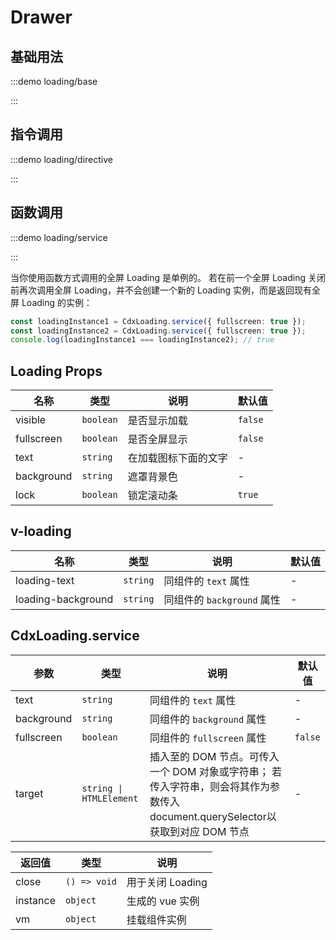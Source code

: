 <script>
if (!import.meta.env.SSR) {
  document.body.classList.add('vp-raw')
}
</script>

# Drawer

## 基础用法

:::demo loading/base

:::

## 指令调用

:::demo loading/directive

:::

## 函数调用

:::demo loading/service

:::

当你使用函数方式调用的全屏 Loading 是单例的。 若在前一个全屏 Loading 关闭前再次调用全屏 Loading，并不会创建一个新的 Loading 实例，而是返回现有全屏 Loading 的实例：

```ts
const loadingInstance1 = CdxLoading.service({ fullscreen: true });
const loadingInstance2 = CdxLoading.service({ fullscreen: true });
console.log(loadingInstance1 === loadingInstance2); // true
```

## Loading Props

| 名称       | 类型      | 说明                 | 默认值  |
| ---------- | --------- | -------------------- | ------- |
| visible    | `boolean` | 是否显示加载         | `false` |
| fullscreen | `boolean` | 是否全屏显示         | `false` |
| text       | `string`  | 在加载图标下面的文字 | -       |
| background | `string`  | 遮罩背景色           | -       |
| lock       | `boolean` | 锁定滚动条           | `true`  |

## v-loading

| 名称               | 类型     | 说明                       | 默认值 |
| ------------------ | -------- | -------------------------- | ------ |
| loading-text       | `string` | 同组件的 `text` 属性       | -      |
| loading-background | `string` | 同组件的 `background` 属性 | -      |

## CdxLoading.service

| 参数       | 类型                    | 说明                                                                                                                            | 默认值  |
| ---------- | ----------------------- | ------------------------------------------------------------------------------------------------------------------------------- | ------- |
| text       | `string`                | 同组件的 `text` 属性                                                                                                            | -       |
| background | `string`                | 同组件的 `background` 属性                                                                                                      | -       |
| fullscreen | `boolean`               | 同组件的 `fullscreen` 属性                                                                                                      | `false` |
| target     | `string \| HTMLElement` | 插入至的 DOM 节点。可传入一个 DOM 对象或字符串； 若传入字符串，则会将其作为参数传入 document.querySelector以获取到对应 DOM 节点 | -       |

| 返回值   | 类型         | 说明             |
| -------- | ------------ | ---------------- |
| close    | `() => void` | 用于关闭 Loading |
| instance | `object`     | 生成的 vue 实例  |
| vm       | `object`     | 挂载组件实例     |
